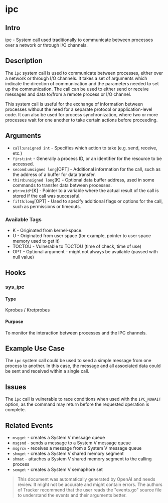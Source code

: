 
# ipc

## Intro
ipc - System call used traditionally to communicate between processes over a network or through I/O channels.

## Description
The `ipc` system call is used to communicate between processes, either over a network or through I/O channels. It takes a set of arguments which indicate the direction of communication and the parameters needed to set up the communication. The call can be used to either send or receive messages and data to/from a remote process or I/O channel.

This system call is useful for the exchange of information between processes without the need for a separate protocol or application-level code. It can also be used for process synchronization, where two or more processes wait for one another to take certain actions before proceeding.

## Arguments
* `call`:`unsigned int` -  Specifies which action to take (e.g. send, receive, etc.)
* `first`:`int` - Generally a process ID, or an identifier for the resource to be accessed.
* `second`:`unsigned long`[OPT] - Additional information for the call, such as the address of a buffer for data transfer.
* `third`:`unsigned long`[K] -  Optional data buffer address, used in some commands to transfer data between processes.
* `ptr`:`void*`[K] - Pointer to a variable where the actual result of the call is stored if the call was successful.
* `fifth`:`long`[OPT] - Used to specify additional flags or options for the call, such as permissions or timeouts.

### Available Tags
* K - Originated from kernel-space.
* U - Originated from user space (for example, pointer to user space memory used to get it)
* TOCTOU - Vulnerable to TOCTOU (time of check, time of use)
* OPT - Optional argument - might not always be available (passed with null value)

## Hooks
### sys_ipc
#### Type
Kprobes / Kretprobes 
#### Purpose
To monitor the interaction between processes and the IPC channels.

## Example Use Case
The `ipc` system call could be used to send a simple message from one process to another. In this case, the message and all associated data could be sent and received within a single call.

## Issues
The `ipc` call is vulnerable to race conditions when used with the `IPC_NOWAIT` option, as the command may return before the requested operation is complete.

## Related Events
* `msgget` - creates a System V message queue
* `msgsnd` - sends a message to a System V message queue
* `msgrcv` - receives a message from a System V message queue
* `shmget` - creates a System V shared memory segment
* `shmat` - attaches a System V shared memory segment to the calling process
* `semget` - creates a System V semaphore set

> This document was automatically generated by OpenAI and needs review. It might
> not be accurate and might contain errors. The authors of Tracker recommend that
> the user reads the "events.go" source file to understand the events and their
> arguments better.
